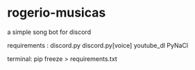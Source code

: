 # rogerio-musicas
a simple song bot for discord

requirements :
discord.py
discord.py[voice]
youtube_dl
PyNaCl


terminal: pip freeze > requirements.txt
